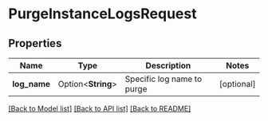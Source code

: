 # PurgeInstanceLogsRequest

## Properties

Name | Type | Description | Notes
------------ | ------------- | ------------- | -------------
**log_name** | Option<**String**> | Specific log name to purge | [optional]

[[Back to Model list]](../README.md#documentation-for-models) [[Back to API list]](../README.md#documentation-for-api-endpoints) [[Back to README]](../README.md)


